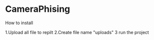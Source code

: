 # CameraPhising

 How to install

 1.Upload all file to repilt
 2.Create file name "uploads"
 3 run the project
